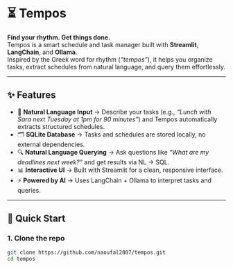 # ⏳ Tempos

**Find your rhythm. Get things done.**  
Tempos is a smart schedule and task manager built with **Streamlit**, **LangChain**, and **Ollama**.  
Inspired by the Greek word for rhythm (*“tempos”*), it helps you organize tasks, extract schedules from natural language, and query them effortlessly.

---

## ✨ Features

- 📝 **Natural Language Input** → Describe your tasks (e.g., *“Lunch with Sara next Tuesday at 1pm for 90 minutes”*) and Tempos automatically extracts structured schedules.  
- 🗂 **SQLite Database** → Tasks and schedules are stored locally, no external dependencies.  
- 🔍 **Natural Language Querying** → Ask questions like *“What are my deadlines next week?”* and get results via NL → SQL.  
- 📊 **Interactive UI** → Built with Streamlit for a clean, responsive interface.  
- ⚡ **Powered by AI** → Uses LangChain + Ollama to interpret tasks and queries.  

---

## 🚀 Quick Start

### 1. Clone the repo
```bash
git clone https://github.com/naoufal2807/tempos.git
cd tempos
